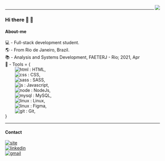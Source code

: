 <img align="right" src="https://github-readme-stats.vercel.app/api/top-langs/?username=arcmarcos&layout=compact&theme=blueberry">

---

### Hi there :wave: :wave:

#### About-me
:computer: - Full-stack development student.<br>
:earth_americas: - From Rio de Janeiro, Brazil.<br>
:books: - Analysis and Systems Development, FAETERJ - Rio; 2021, Apr<br>
:wrench: - Tools = {<br>
‎‎‎‏‏‎ ‎‏‏‎ ‎‏‏‎ ‎‏‏‎ ‏‏‎ ‎‏‏‎ ‎‏‏‎ ‎‏‏‎ ‎‎![html](https://img.shields.io/badge/-E34F26?style=for-the-badge&logo=html5&logoColor=white) : HTML,<br>
‏‏‎ ‎‏‏‎ ‎‏‏‎ ‎‏‏‎‏‏‎ ‎‏‏‎ ‎‏‏‎ ‎‏‏‎ ‎ ‎![css](https://img.shields.io/badge/-1572B6?style=for-the-badge&logo=css3&logoColor=white) : CSS,<br>
‏‏‎ ‎‏‏‎ ‎‏‏‎ ‎‏‏‎‏‏‎ ‎‏‏‎ ‎‏‏‎ ‎‏‏‎ ‎ ‎![sass](https://img.shields.io/badge/-CC6699?style=for-the-badge&logo=sass&logoColor=white) : SASS,<br>
‏‏‎ ‎‏‏‎ ‎‏‏‎ ‏‏‎ ‎‏‏‎ ‎‏‏‎ ‎‏‏‎ ‎‎‏‏‎ ‎![js](https://img.shields.io/badge/-F7DF1E?style=for-the-badge&logo=javascript&logoColor=black) : Javascript,<br>
‏‏‎ ‎‏‏‎ ‎‏‏‎ ‎‏‏‎ ‏‏‎ ‎‏‏‎ ‎‏‏‎ ‎‏‏‎ ‎‎![node](https://img.shields.io/badge/-43853D?style=for-the-badge&logo=node.js&logoColor=white) : NodeJs,<br>
‏‏‎ ‎‏‏‎ ‎‏‏‎ ‎‏‏‎ ‎‏‏‎ ‎‏‏‎ ‎‏‏‎ ‎‏‏‎ ‎![mysql](https://img.shields.io/badge/-316192?style=for-the-badge&logo=mysql&logoColor=white) : MySQL,<br>
‏‏‎ ‎‏‏‎ ‎‏‏‎ ‎‏‏‎ ‎‏‏‎ ‎‏‏‎ ‎‏‏‎ ‎‏‏‎ ‎![linux](https://img.shields.io/badge/-FCC624?style=for-the-badge&logo=linux&logoColor=black) : Linux,<br>
‏‏‎ ‎‏‏‎ ‎‏‏‎ ‎‏‏‎ ‎‏‏‎ ‎‏‏‎ ‎‏‏‎ ‎‏‏‎ ‎![linux](https://img.shields.io/badge/-7243E3?style=for-the-badge&logo=figma&logoColor=white) : Figma,<br>
‏‏‎ ‎‏‏‎ ‎‏‏‎ ‎‏‏‎ ‎‏‏‎ ‎‏‏‎ ‎‏‏‎ ‎‏‏‎ ‎![git](https://img.shields.io/badge/-F05032?style=for-the-badge&logo=git&logoColor=white) : Git,<br>
}
<br>

---

#### Contact
[![site](https://img.shields.io/badge/-web_site-323232?style=for-the-badge&logo=plex&logoColor=white)](https://marcosadev.netlify.app/)<br>
[![linkedin](https://img.shields.io/badge/-linkedin-blue?style=for-the-badge&logo=Linkedin&logoColor=white)](https://www.linkedin.com/in/08marcos/)<br>
[![gmail](https://img.shields.io/badge/-my_email-black?style=for-the-badge&logo=gmail&logoColor=white)](mailto:marcos-rj@outlook.com)<br>

